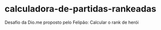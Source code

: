 # calculadora-de-partidas-rankeadas
Desafio da Dio.me proposto pelo Felipão: Calcular o rank de herói

